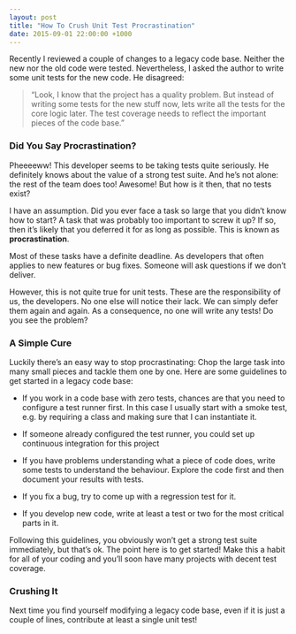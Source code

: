```yaml
---
layout: post
title: "How To Crush Unit Test Procrastination"
date: 2015-09-01 22:00:00 +1000
---
```


Recently I reviewed a couple of changes to a legacy code base. Neither the new nor the old code were tested. Nevertheless, I asked the author to write some unit tests for the new code. He disagreed:

> “Look, I know that the project has a quality problem. But instead of writing some tests for the new stuff now, lets write all the tests for the core logic later. The test coverage needs to reflect the important pieces of the code base.”


### Did You Say Procrastination?

Pheeeeww! This developer seems to be taking tests quite seriously. He definitely knows about the value of a strong test suite. And he’s not alone: the rest of the team does too! Awesome! But how is it then, that no tests exist?

I have an assumption. Did you ever face a task so large that you didn’t know how to start? A task that was probably too important to screw it up? If so, then it’s likely that you deferred it for as long as possible. This is known as **procrastination**.

Most of these tasks have a definite deadline. As developers that often applies to new features or bug fixes. Someone will ask questions if we don’t deliver.

However, this is not quite true for unit tests. These are the responsibility of us, the developers. No one else will notice their lack. We can simply defer them again and again. As a consequence, no one will write any tests! Do you see the problem?


### A Simple Cure

Luckily there’s an easy way to stop procrastinating: Chop the large task into many small pieces and tackle them one by one. Here are some guidelines to get started in a legacy code base:

- If you work in a code base with zero tests, chances are that you need to configure a test runner first. In this case I usually start with a smoke test, e.g. by requiring a class and making sure that I can instantiate it.

- If someone already configured the test runner, you could set up continuous integration for this project

- If you have problems understanding what a piece of code does, write some tests to understand the behaviour. Explore the code first and then document your results with tests.

- If you fix a bug, try to come up with a regression test for it.

- If you develop new code, write at least a test or two for the most critical parts in it.

Following this guidelines, you obviously won’t get a strong test suite immediately, but that’s ok. The point here is to get started! Make this a habit for all of your coding and you’ll soon have many projects with decent test coverage.

### Crushing It

Next time you find yourself modifying a legacy code base, even if it is just a couple of lines, contribute at least a single unit test!